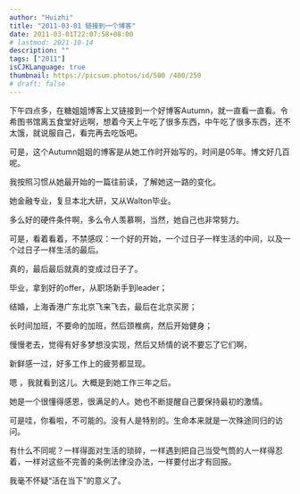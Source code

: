 ```yaml
---
author: "Huizhi"
title: "2011-03-01 链接到一个博客"
date: 2011-03-01T22:07:58+08:00
# lastmod: 2021-10-14
description: ""
tags: ["2011"]
isCJKLanguage: true
thumbnail: https://picsum.photos/id/500 /400/250
# draft: false
---
```


下午四点多，在糖姐姐博客上又链接到一个好博客Autumn，就一直看一直看。令希图书馆离五食堂好远啊，想着今天上午吃了很多东西，中午吃了很多东西，还不太饿，就说服自己，看完再去吃饭吧。

可是，这个Autumn姐姐的博客是从她工作时开始写的，时间是05年。博文好几百呢。

我按照习惯从她最开始的一篇往前读，了解她这一路的变化。

她金融专业，复旦本北大研，又从Walton毕业。

多么好的硬件条件啊，多么令人羡慕啊，当然，她自己也非常努力。

可是，看着看着，不禁感叹：一个好的开始，一个过日子一样生活的中间，以及一个过日子一样生活的最后。

真的，最后最后就真的变成过日子了。

毕业，拿到好的offer，从职场新手到leader；

结婚，上海香港广东北京飞来飞去，最后在北京买房；

长时间加班，不要命的加班，然后颈椎病，然后开始健身；

慢慢老去，觉得有好多梦想没实现，然后又矫情的说不要忘了它们啊，

新鲜感一过，好多工作上的疲劳都显现。

嗯 ，我就看到这儿。大概是到她工作三年之后。

她是一个很懂得感恩，很满足的人。她也不断提醒自己要保持最初的激情。

可是哇，你看啦，不可能的。没有人是特别的。生命本来就是一次殊途同归的访问。

有什么不同呢？一样得面对生活的琐碎，一样遇到把自己当受气筒的人一样得忍着，一样对这些不完善的条例法律没办法，一样要付出才有回报。

我毫不怀疑“活在当下”的意义了。